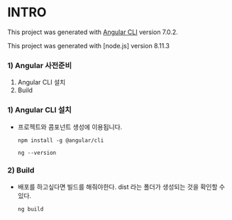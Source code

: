 # INTRO
 
This project was generated with [Angular CLI](https://github.com/angular/angular-cli) version 7.0.2.

This project was generated with [node.js] version 8.11.3


### 1) Angular 사전준비
  1. Angular CLI 설치
  2. Build

### 1) Angular CLI 설치
- 프로젝트와 콤포넌트 생성에 이용됩니다.

	```
	npm install -g @angular/cli
	```
	```
	ng --version
	```
	

### 2) Build
- 배포를 하고싶다면 빌드를 해줘야한다. dist 라는 폴더가 생성되는 것을 확인할 수 있다.

	```
	ng build
